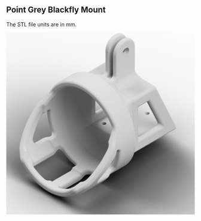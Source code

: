 ## Point Grey Blackfly Mount

The STL file units are in mm.

<div align="center">
  <img src="/images/point-grey-blackfly-mount.png" alt="Blackfly" width="800px">
</div>
